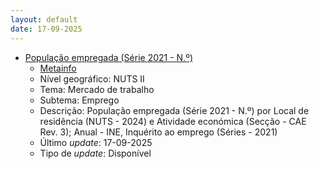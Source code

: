 ```yaml
---
layout: default
date: 17-09-2025
---
```

* [População empregada (Série 2021 - N.º)](https://www.ine.pt/xportal/xmain?xpid=INE&xpgid=ine_indicadores&indOcorrCod=0014550&contexto=bd&selTab=tab2)
  * [Metainfo](https://www.ine.pt/bddXplorer/htdocs/minfo.jsp?var_cd=0014550&lingua=PT)
  * Nível geográfico: NUTS II
  * Tema: Mercado de trabalho
  * Subtema: Emprego
  * Descrição: População empregada (Série 2021 - N.º) por Local de residência (NUTS - 2024) e Atividade económica (Secção - CAE Rev. 3); Anual - INE, Inquérito ao emprego (Séries - 2021)
  * Último _update_: 17-09-2025
  * Tipo de _update_: Disponível

